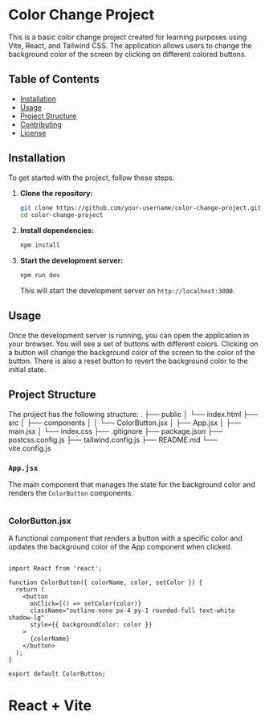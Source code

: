 
# Color Change Project

This is a basic color change project created for learning purposes using Vite, React, and Tailwind CSS. The application allows users to change the background color of the screen by clicking on different colored buttons.

## Table of Contents

- [Installation](#installation)
- [Usage](#usage)
- [Project Structure](#project-structure)
- [Contributing](#contributing)
- [License](#license)

## Installation

To get started with the project, follow these steps:

1. **Clone the repository:**
    ```sh
    git clone https://github.com/your-username/color-change-project.git
    cd color-change-project
    ```

2. **Install dependencies:**
    ```sh
    npm install
    ```

3. **Start the development server:**
    ```sh
    npm run dev
    ```

    This will start the development server on `http://localhost:3000`.

## Usage

Once the development server is running, you can open the application in your browser. You will see a set of buttons with different colors. Clicking on a button will change the background color of the screen to the color of the button. There is also a reset button to revert the background color to the initial state.

## Project Structure

The project has the following structure:
.
├── public
│ └── index.html
├── src
│ ├── components
│ │ └── ColorButton.jsx
│ ├── App.jsx
│ ├── main.jsx
│ └── index.css
├── .gitignore
├── package.json
├── postcss.config.js
├── tailwind.config.js
├── README.md
└── vite.config.js
### `App.jsx`

The main component that manages the state for the background color and renders the `ColorButton` components.

```jsx

```
### ColorButton.jsx

A functional component that renders a button with a specific color and updates the background color of the App component when clicked.

```

import React from 'react';

function ColorButton({ colorName, color, setColor }) {
  return (
    <button
      onClick={() => setColor(color)}
      className="outline-none px-4 py-1 rounded-full text-white shadow-lg"
      style={{ backgroundColor: color }}
    >
      {colorName}
    </button>
  );
}

export default ColorButton;
```



# React + Vite


